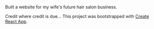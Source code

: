 Built a website for my wife's future hair salon business.

Credit where credit is due...
This project was bootstrapped with [Create React App](https://github.com/facebook/create-react-app).
